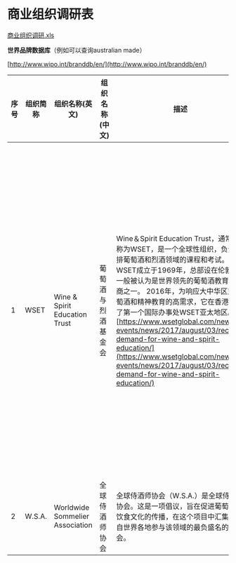 # 商业组织调研表

[商业组织调研.xls](商业组织调研.xls)

**世界品牌数据库**（例如可以查询australian made）

[http://www.wipo.int/branddb/en/](http://www.wipo.int/branddb/en/)

| 序号 | 组织简称 | 组织名称(英文)                | 组织名称(中文)     | 描述                                                                                                                                                                                                                                                                             | 总部所在国家 | 主营业务               | LOGO | 年盈利 | 合作条件                                                                                                                                                                                                                                                                                                                                                                                                                                                                                                                                                                                                                                                                                                                                                                                                                                                                                        | 网站                        | 电子邮件                                                                                                                                          | 联系电话                 | 地址                                                                                                                                                                  |
|------|----------|-------------------------------|--------------------|----------------------------------------------------------------------------------------------------------------------------------------------------------------------------------------------------------------------------------------------------------------------------------|--------------|------------------------|------|--------|-------------------------------------------------------------------------------------------------------------------------------------------------------------------------------------------------------------------------------------------------------------------------------------------------------------------------------------------------------------------------------------------------------------------------------------------------------------------------------------------------------------------------------------------------------------------------------------------------------------------------------------------------------------------------------------------------------------------------------------------------------------------------------------------------------------------------------------------------------------------------------------------------|-----------------------------|---------------------------------------------------------------------------------------------------------------------------------------------------|--------------------------|-----------------------------------------------------------------------------------------------------------------------------------------------------------------------|
| 1    | WSET     | Wine & Spirit Education Trust | 葡萄酒与烈酒基金会 | Wine＆Spirit Education Trust，通常被称为WSET，是一个全球性组织，负责安排葡萄酒和烈酒领域的课程和考试。 WSET成立于1969年，总部设在伦敦，一般被认为是世界领先的葡萄酒教育提供商之一。 2016年，为响应大中华区对葡萄酒和精神教育的高需求，它在香港开设了第一个国际办事处WSET亚太地区。[https://www.wsetglobal.com/news-events/news/2017/august/03/record-demand-for-wine-and-spirit-education/](https://www.wsetglobal.com/news-events/news/2017/august/03/record-demand-for-wine-and-spirit-education/) | 英国伦敦     | 葡萄酒与烈酒协会的教育 | ![image](https://github.com/frohtiger/aus/blob/master/20180918/logo/wset/wset-logo.png) |        | 经批准的计划提供者WSET®与广泛的课程提供者网络合作，他们提供我们在世界各地的资格。这些经批准的计划提供者（APP）包括认可的个人和公司，大学，大学和独立培训机构。所有APP都经过严格的审批和监督流程，以确保它们符合预期的高标准，既可以教授我们的资格，也可以根据WSET®政策进行管理。这保证了WSET®资格的质量和完整性。要获得APP状态，您需要证明您可以满足有关教育者资格，人员配备，课程和考试场地，学习材料以及遵守适用的当地法律法规的最低标准。潜在的认可计划提供者清单要获得APP状态，您需要证明您可以满足最低标准，包括：    一份商业计划书    人员配备，其中一人必须说英语    足够的场地进行课程交付和检查    遵守所有适用的当地法律法规    提供合适的学习材料    完成我们的教育培训计划有关申请APP状态的更多信息，请通过以下方式联系我们：    要成为英国的APP，请联系ukbusiness@wsetglobal.com    要成为美国的APP，请联系usa@wsetglobal.com    所有其他申请人请联系international@wsetglobal.com | https://www.wsetglobal.com/ | 要成为英国的APP，请联系ukbusiness@wsetglobal.com    要成为美国的APP，请联系usa@wsetglobal.com    所有其他申请人请联系international@wsetglobal.com | Tel: +44 (0)20 7089 3800 | UKInternational Wine and Spirit Centre39-45 Bermondsey Street London SE1 3XF Tel: +44 (0)20 7089 3800Office opening times Mon-Fri: 9.00am - 6.00pm GMTSat-Sun: Closed |
| 2    | W.S.A.   | Worldwide Sommelier Association | 全球侍酒师协会 | 全球侍酒师协会（W.S.A.）是全球侍酒师协会。这是一项倡议，旨在促进葡萄酒和饮食文化的传播，在这个项目中汇集了来自世界各地参与该领域的最负盛名的协会。 | 意大利罗马   | 全球侍酒师协会（WSA）教育和培训 | ![image](https://github.com/frohtiger/aus/blob/master/20180918/logo/wsa/wsa.png)      |        |          | http://www.worldwidesommelier.com/ | E-Mail sommelier@bibenda.it | Phone +39 06 8550941 | Worldwide Sommelier AssociationHeadquartersHotel Rome CavalieriVia Alberto Cadlolo, 101- 00136Rome - ITALYPhone +39 06 8550941Fax +39 06 85305556E-Mail sommelier@bibenda.it |

